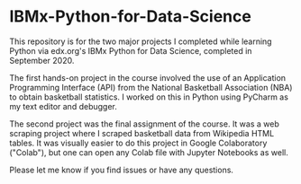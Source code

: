 # IBMx-Python-for-Data-Science
This repository is for the two major projects I completed while learning Python via edx.org's IBMx Python for Data Science, completed in September 2020.

The first hands-on project in the course involved the use of an Application Programming Interface (API) from the National Basketball Association (NBA) to obtain basketball statistics. I worked on this in Python using PyCharm as my text editor and debugger. 

The second project was the final assignment of the course. It was a web scraping project where I scraped basketball data from Wikipedia HTML tables. It was visually easier to do this project in Google Colaboratory ("Colab"), but one can open any Colab file with Jupyter Notebooks as well. 

Please let me know if you find issues or have any questions. 
